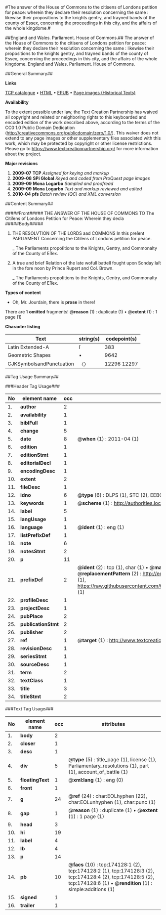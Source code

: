 #The answer of the House of Commons to the citisens of Londons petition for peace: wherein they declare their resolution concerning the same : likewise their propositions to the knights gentry, and trayned bands of the county of Essex, concerning the proceedings in this city, and the affairs of the whole kingdome.#

##England and Wales. Parliament. House of Commons.##
The answer of the House of Commons to the citisens of Londons petition for peace: wherein they declare their resolution concerning the same : likewise their propositions to the knights gentry, and trayned bands of the county of Essex, concerning the proceedings in this city, and the affairs of the whole kingdome.
England and Wales. Parliament. House of Commons.

##General Summary##

**Links**

[TCP catalogue](http://www.ota.ox.ac.uk/tcp/)  • 
[HTML](http://tei.it.ox.ac.uk/tcp/Texts-HTML/free/B03/B03056.html)  • 
[EPUB](http://tei.it.ox.ac.uk/tcp/Texts-EPUB/free/B03/B03056.epub) • 
[Page images (Historical Texts)](https://historicaltexts.jisc.ac.uk/eebo-49520885e)

**Availability**

To the extent possible under law, the Text Creation Partnership has waived all copyright and related or neighboring rights to this keyboarded and encoded edition of the work described above, according to the terms of the CC0 1.0 Public Domain Dedication (http://creativecommons.org/publicdomain/zero/1.0/). This waiver does not extend to any page images or other supplementary files associated with this work, which may be protected by copyright or other license restrictions. Please go to https://www.textcreationpartnership.org/ for more information about the project.

**Major revisions**

1. __2009-07__ __TCP__ *Assigned for keying and markup*
1. __2009-08__ __SPi Global__ *Keyed and coded from ProQuest page images*
1. __2009-09__ __Mona Logarbo__ *Sampled and proofread*
1. __2009-09__ __Mona Logarbo__ *Text and markup reviewed and edited*
1. __2010-04__ __pfs__ *Batch review (QC) and XML conversion*

##Content Summary##

#####Front#####
THE ANSWER OF THE HOUSE OF COMMONS TO The Citiſens of Londons Petition for Peace: Wherein they decla
#####Body#####

1. THE RESOLVTION OF THE LORDS aad COMMONS In this preſent PARLIAMENT Concerning the Citiſens of Londons petition for peace.

    _ The Parliaments propoſitions to the Knights, Gentry, and Commonalty of the County of Eſſex.

1. A true and brief Relation of the late wofull battell fought upon Sonday laſt in the fore noon by Prince Rupert and Col. Brown.

    _ The Parliaments propoſitions to the Knights, Gentry, and Commonalty of the County of Eſſex.

**Types of content**

  * Oh, Mr. Jourdain, there is **prose** in there!

There are 1 **omitted** fragments! 
 @__reason__ (1) : duplicate (1)  •  @__extent__ (1) : 1 page (1)

**Character listing**


|Text|string(s)|codepoint(s)|
|---|---|---|
|Latin Extended-A|ſ|383|
|Geometric Shapes|▪|9642|
|CJKSymbolsandPunctuation|〈〉|12296 12297|

##Tag Usage Summary##

###Header Tag Usage###

|No|element name|occ|attributes|
|---|---|---|---|
|1.|__author__|2||
|2.|__availability__|1||
|3.|__biblFull__|1||
|4.|__change__|5||
|5.|__date__|8| @__when__ (1) : 2011-04 (1)|
|6.|__edition__|1||
|7.|__editionStmt__|1||
|8.|__editorialDecl__|1||
|9.|__encodingDesc__|1||
|10.|__extent__|2||
|11.|__fileDesc__|1||
|12.|__idno__|6| @__type__ (6) : DLPS (1), STC (2), EEBO-CITATION (1), OCLC (1), VID (1)|
|13.|__keywords__|1| @__scheme__ (1) : http://authorities.loc.gov/ (1)|
|14.|__label__|5||
|15.|__langUsage__|1||
|16.|__language__|1| @__ident__ (1) : eng (1)|
|17.|__listPrefixDef__|1||
|18.|__note__|6||
|19.|__notesStmt__|2||
|20.|__p__|11||
|21.|__prefixDef__|2| @__ident__ (2) : tcp (1), char (1)  •  @__matchPattern__ (2) : ([0-9\-]+):([0-9IVX]+) (1), (.+) (1)  •  @__replacementPattern__ (2) : http://eebo.chadwyck.com/downloadtiff?vid=$1&page=$2 (1), https://raw.githubusercontent.com/textcreationpartnership/Texts/master/tcpchars.xml#$1 (1)|
|22.|__profileDesc__|1||
|23.|__projectDesc__|1||
|24.|__pubPlace__|2||
|25.|__publicationStmt__|2||
|26.|__publisher__|2||
|27.|__ref__|1| @__target__ (1) : http://www.textcreationpartnership.org/docs/. (1)|
|28.|__revisionDesc__|1||
|29.|__seriesStmt__|1||
|30.|__sourceDesc__|1||
|31.|__term__|2||
|32.|__textClass__|1||
|33.|__title__|3||
|34.|__titleStmt__|2||


###Text Tag Usage###

|No|element name|occ|attributes|
|---|---|---|---|
|1.|__body__|2||
|2.|__closer__|1||
|3.|__desc__|1||
|4.|__div__|5| @__type__ (5) : title_page (1), license (1), Parliamentary_resolutions (1), part (1), account_of_battle (1)|
|5.|__floatingText__|1| @__xml:lang__ (1) : eng (0)|
|6.|__front__|1||
|7.|__g__|24| @__ref__ (24) : char:EOLhyphen (22), char:EOLunhyphen (1), char:punc (1)|
|8.|__gap__|1| @__reason__ (1) : duplicate (1)  •  @__extent__ (1) : 1 page (1)|
|9.|__head__|3||
|10.|__hi__|19||
|11.|__label__|4||
|12.|__lb__|4||
|13.|__p__|14||
|14.|__pb__|10| @__facs__ (10) : tcp:174128:1 (2), tcp:174128:2 (1), tcp:174128:3 (2), tcp:174128:4 (2), tcp:174128:5 (2), tcp:174128:6 (1)  •  @__rendition__ (1) : simple:additions (1)|
|15.|__signed__|1||
|16.|__trailer__|1||
